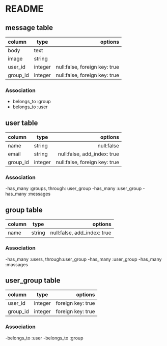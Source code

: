 # README

<!-- This README would normally document whatever steps are necessary to get the
application up and running.

Things you may want to cover:

* Ruby version

* System dependencies

* Configuration

* Database creation

* Database initialization

* How to run the test suite

* Services (job queues, cache servers, search engines, etc.)

* Deployment instructions

* ... -->


## message table
|    column     |   type     |     options                   |
|:--------------|------------|------------------------------:|
| body          | text       |                               |
| image         | string     |                               |
| user_id       | integer    | null:false, foreign key: true |
| group_id      | integer    | null:false, foreign key: true |

### Association
- belongs_to :group
- belongs_to :user


## user table
|    column     |   type     |     options                   |
|:--------------|------------|------------------------------:|
| name          | string     | null:false                    |
| email         | string     | null:false, add_index: true   |
| group_id      | integer    | null:false, foreign key: true |

### Association
-has_many :groups, through: user_group
-has_many :user_group
-has_many :messages

## group table
|    column     |   type     |     options                   |
|:--------------|------------|------------------------------:|
| name          | string     | null:false, add_index: true   |

### Association
-has_many :users, through:user_group
-has_many :user_group
-has_many :massages

## user_group table
|    column     |   type     |     options                   |
|:--------------|------------|------------------------------:|
| user_id       | integer    | foreign key: true             |
| group_id      | integer    | foreign key: true             |

### Association
-belongs_to :user
-belongs_to :group

